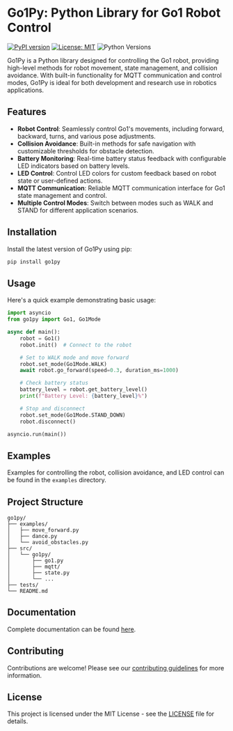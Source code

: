 
# Go1Py: Python Library for Go1 Robot Control

[![PyPI version](https://img.shields.io/pypi/v/go1py)](https://pypi.org/project/go1py/) [![License: MIT](https://img.shields.io/badge/License-MIT-blue.svg)](https://opensource.org/licenses/MIT) ![Python Versions](https://img.shields.io/pypi/pyversions/go1py)

Go1Py is a Python library designed for controlling the Go1 robot, providing high-level methods for robot movement, state management, and collision avoidance. With built-in functionality for MQTT communication and control modes, Go1Py is ideal for both development and research use in robotics applications.

## Features

- **Robot Control**: Seamlessly control Go1's movements, including forward, backward, turns, and various pose adjustments.
- **Collision Avoidance**: Built-in methods for safe navigation with customizable thresholds for obstacle detection.
- **Battery Monitoring**: Real-time battery status feedback with configurable LED indicators based on battery levels.
- **LED Control**: Control LED colors for custom feedback based on robot state or user-defined actions.
- **MQTT Communication**: Reliable MQTT communication interface for Go1 state management and control.
- **Multiple Control Modes**: Switch between modes such as WALK and STAND for different application scenarios.

## Installation

Install the latest version of Go1Py using pip:

```bash
pip install go1py
```

## Usage

Here's a quick example demonstrating basic usage:

```python
import asyncio
from go1py import Go1, Go1Mode

async def main():
    robot = Go1()
    robot.init()  # Connect to the robot

    # Set to WALK mode and move forward
    robot.set_mode(Go1Mode.WALK)
    await robot.go_forward(speed=0.3, duration_ms=1000)

    # Check battery status
    battery_level = robot.get_battery_level()
    print(f"Battery Level: {battery_level}%")

    # Stop and disconnect
    robot.set_mode(Go1Mode.STAND_DOWN)
    robot.disconnect()

asyncio.run(main())
```

## Examples

Examples for controlling the robot, collision avoidance, and LED control can be found in the `examples` directory.

## Project Structure

```
go1py/
├── examples/
│   ├── move_forward.py
│   ├── dance.py
│   └── avoid_obstacles.py
├── src/
│   └── go1py/
│       ├── go1.py
│       ├── mqtt/
│       ├── state.py
│       └── ...
├── tests/
└── README.md
```

## Documentation

Complete documentation can be found [here](https://github.com/yourusername/go1py).

## Contributing

Contributions are welcome! Please see our [contributing guidelines](https://github.com/yourusername/go1py/blob/main/CONTRIBUTING.md) for more information.

## License

This project is licensed under the MIT License - see the [LICENSE](LICENSE) file for details.